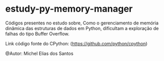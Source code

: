 # estudy-py-memory-manager
Códigos presentes no estudo sobre, Como o gerenciamento de memória dinâmica das estruturas de dados em Python, dificultam a exploração de falhas do tipo Buffer Overflow.

Link código fonte do CPython: (https://github.com/python/cpython)

@Autor: Michel Elias dos Santos

